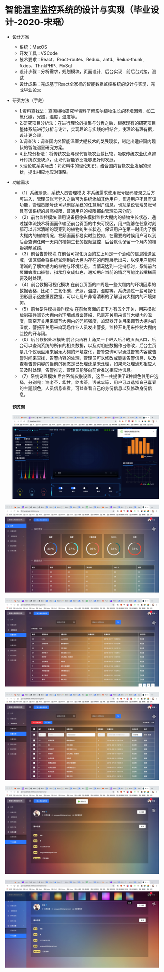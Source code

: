# 智能温室监控系统的设计与实现（毕业设计-2020-宋瑶）
- 设计方案
  
     - 系统：MacOS
     - 开发工具：VSCode
     - 技术要求：React、React-router、Redux、antd、Redux-thunk、Axios、ThinkPHP、MySql
     - 设计步骤：分析需求，规划模块，页面设计，后台实现，前后台对接，测试
     - 设计成果：完成基于React全家桶的智能数据监控系统的设计与实现，完成毕业论文
     
- 研究方法（手段）
  
     - 1.资料查找法：查阅植物研究学资料了解影响植物生长的环境因素，如二氧化碳，光照，温度，湿度等。
     - 2.研究项目分析法：在进行理论的搜集与分析之后，根据现有的研究项目整体系统进行分析与设计，实现理论与实践的相结合，使理论有理有据，设计更合理。
     - 3.调查法：调查国内外智能温室大棚技术的发展现状，制定出适应国内现状的智能温室研究方案。
     - 4.比较分析法：将传统农业与现代智能农业做比较，吸取传统农业优点避开传统农业缺点，让现代智能农业能够更好的发展。
     - 5.理论联系实际法：将资料中的理论知识，结合国内智能农业发展的现状，提出相应地应对策略。
     
- 功能需求

  - （1）系统登录，系统人员管理模块
        本系统需求使用账号密码登录之后方可进入，管理员账号登入之后可为系统添加其他用户，普通用户不具有该功能，管理员账号还可以删除系统的任意用户信息，也就是说管理员账号具有该系统的最高权限，普通用户的权限都由管理员来分配。
  - （2）前台监控模块
        调用设备摄像头模拟监控大棚内的植物生长状态，通过媒体流技术将画面传输至前台页面的中央可视区，用户能够在任意时刻都可以非常清晰的观察到的植物的生长状态，保证用户在第一时间内了解大棚内的植物情况，视频画面都是实时监控的，在需要的时候用户可以到后台查询任何一天内的植物生长的视频监控，后台默认保留一个月内的植物视频监控。
  - （3）前台告警模块
    在前台可视化页面的左上角是一个滚动的信息推送区域，该区域会将系统监测到的大棚内存在的问题展示出来，以便用户能够清晰的了解大棚内的植物与环境状态。当情况达到一定指标时，系统前台页面会发出报警，指示灯变成红色，通知用户当前的情况可能比较糟糕需要及时处理。
  - （4）前台数据可视化模块
        在前台页面的四周是一些大棚内的环境因素的数据表格，比如：二氧化碳，光照，温度，湿度等，系统通过一些可视化图形展示这些重要数据，可以让用户非常清晰的了解当前大棚内的环境如何。
  - （5）前台硬件模拟操作模块
    在前台页面的正下方有五个开关，用来模拟控制硬件调节大棚内的环境或发出警报，风扇开关用来调节大棚内的温度，窗帘开关用来调节大棚内的光照强度，加湿器开关用来调节大棚内的湿度，警报开关用来向现场作业人员发出警报，监控开关用来控制大棚内监控的开与闭。
  - （6）后台数据处理模块
    前台页面右上角又一个进入后台的页面入口，后台可以查询系统的所有的相关数据，以及对相应数据作出修改，后台主页是几个仪表盘用来展示大棚的环境变化，告警查询可以通过告警内容或告警时间来查找，告警内容的处理，管理员可以修改或删除告警信息，以及查看告警内容的当前的状态是已处理还是未处理，如果未处理通知相应人员及时处理，告警推送，管理员能够向前台推送相应地信息。
  - （7）系统设置模块
    后台系统皮肤设置，这里一共提供了9种颜色供用户选择，分别是：海老茶，紫甘，路考茶，浅苏紫等，用户可以选择自己喜爱的主题颜色。人员信息查看，可以查看自己的身份信息以及修改身份信息。

  #### 预览图

    ![img](./project-img/wps6gbICo.png)


![img](./project-img/wpsVqP8qj.png)

![img](./project-img/wps9Bhp1w.png)

![img](./project-img/wps95oEtS.png)

![img](./project-img/wps6C08iM.png)

![img](./project-img/wpsMsjety.png)

